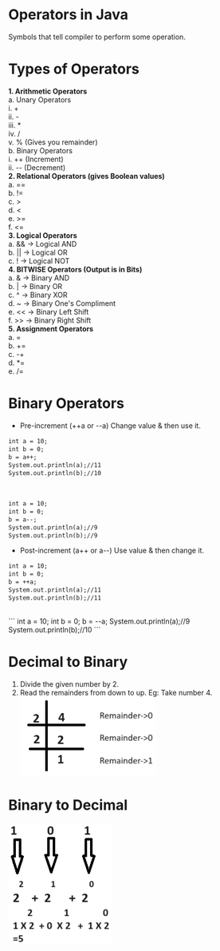 # Operators in Java
Symbols that tell compiler to perform some operation.
# Types of Operators
**1. Arithmetic Operators**<br>
    a. Unary Operators<br>
        i. +<br>
        ii. -<br>
        iii. *<br>
        iv. /<br>
        v. % (Gives you remainder)<br>
    b. Binary Operators<br>
        i. ++ (Increment)<br>
        ii. -- (Decrement)<br>
**2. Relational Operators (gives Boolean values)**<br>
    a. ==<br>
    b. !=<br>
    c. ><br>
    d. <<br>
    e. >=<br>
    f. <=<br>
**3. Logical Operators**<br>
    a. && -> Logical AND<br>
    b. || -> Logical OR<br>
    c. ! -> Logical NOT<br>
**4. BITWISE Operators (Output is in Bits)**<br>
    a. & -> Binary AND<br>
    b. | -> Binary OR<br>
    c. ^ -> Binary XOR<br>
    d. ~ -> Binary One's Compliment<br>
    e. << -> Binary Left Shift<br>
    f. >> -> Binary Right Shift<br>
**5. Assignment Operators**<br>
    a. =<br>
    b. +=<br>
    c. -+<br>
    d. *=<br>
    e. /=<br>

# Binary Operators
- Pre-increment (++a or --a)
Change value & then use it.<br>
```
int a = 10;
int b = 0;
b = a++;
System.out.println(a);//11
System.out.println(b);//10
```
<br>

```
int a = 10;
int b = 0;
b = a--;
System.out.println(a);//9
System.out.println(b);//9
```

- Post-increment (a++ or a--)
Use value & then change it.<br>
```
int a = 10;
int b = 0;
b = ++a;
System.out.println(a);//11
System.out.println(b);//11
```
<br>
```
int a = 10;
int b = 0;
b = --a;
System.out.println(a);//9
System.out.println(b);//10
```

# Decimal to Binary
1. Divide the given number by 2.
2. Read the remainders from down to up.
Eg: Take number 4.<br>
![Division](image-1.png)
# Binary to Decimal
![Binary to Decimal](image-2.png)